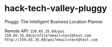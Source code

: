 # hack-tech-valley-pluggy
Pluggy: The Intelligent Business Location Planner

Remote API:
```159.65.35.69/poi```  
```159.65.35.69/profile?email=test@test.com```  
```http://159.65.35.69/poi?email=test@test.com```
